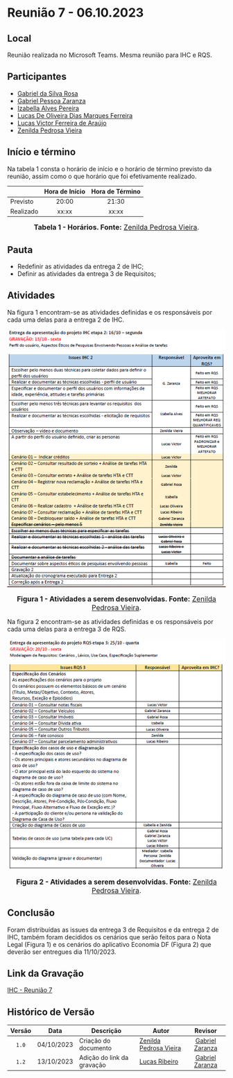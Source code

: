 # Reunião 7 - 06.10.2023

## Local

Reunião realizada no Microsoft Teams.
Mesma reunião para IHC e RQS.

## Participantes

* [Gabriel da Silva Rosa](https://github.com/gabrielrosa09)
* [Gabriel Pessoa Zaranza](https://github.com/GZaranza)
* [Izabella Alves Pereira](https://github.com/izabellaalves)
* [Lucas De Oliveira Dias Marques Ferreira](https://github.com/LucasOliveiraDiasMarquesFerreira)
* [Lucas Victor Ferreira de Araújo](https://github.com/Lucas13032003)
* [Zenilda Pedrosa Vieira](https://github.com/zenildavieira)
  
## Início e término

Na tabela 1 consta o horário de início e o horário de término previsto da reunião, assim como o que horário que foi efetivamente realizado.

<div align="center">

|               | Hora de Início   | Hora de Término   |
| ------------- | :--------------: | :---------------: |
| Previsto      |      20:00       |      21:30        |
| Realizado     |      xx:xx       |      xx:xx        |

<font size="3"><p style="text-align: center"><b>Tabela 1 - Horários. Fonte:</b> [Zenilda Pedrosa Vieira](https://github.com/zenildavieira).</b></p></font>

</div>

## Pauta

* Redefinir as atividades da entrega 2 de IHC;
* Definir as atividades da entrega 3 de Requisitos;

## Atividades

Na figura 1 encontram-se as atividades definidas e os responsáveis por cada uma delas para a entrega 2 de IHC.

<div align="center">

![Figura 1 - Atividades](/docs/imagens/atas/issues-IHC2-06-10-2023.png)

<font size="3"><p style="text-align: center"><b>Figura 1 - Atividades a serem desenvolvidas. Fonte:</b> [Zenilda Pedrosa Vieira](https://github.com/zenildavieira).</b></p></font>


</div>

Na figura 2 encontram-se as atividades definidas e os responsáveis por cada uma delas para a entrega 3 de RQS.

<div align="center">

![Figura 2 - Atividades](/docs/imagens/atas/issues_RQS3-06-10-2023.png)

<font size="3"><p style="text-align: center"><b>Figura 2 - Atividades a serem desenvolvidas. Fonte:</b> [Zenilda Pedrosa Vieira](https://github.com/zenildavieira).</b></p></font>

</div>

## Conclusão

Foram distribuídas as issues da entrega 3 de Requisitos e da entrega 2 de IHC, também foram decididos os cenários que serão feitos para o Nota Legal (Figura 1) e os cenários do aplicativo Economia DF (Figura 2) que deverão ser entregues dia 11/10/2023.

## Link da Gravação

[IHC - Reunião 7](https://youtu.be/VJnmLucABOY)

## Histórico de Versão

|Versão|Data|Descrição|Autor|Revisor|
|:----:|----|---------|-----|:-------:|
|`1.0`|04/10/2023|Criação do documento|[Zenilda Pedrosa Vieira](https://github.com/zenildavieira)|[Gabriel Zaranza](https://github.com/GZaranza)|
|`1.2`|13/10/2023| Adição do link da gravação | [Lucas Ribeiro](https://github.com/lucassouzs) | [Gabriel Zaranza](https://github.com/GZaranza) |
